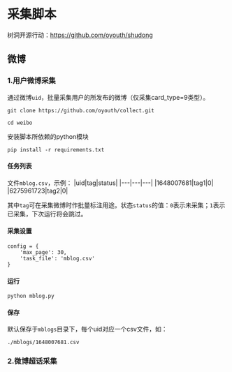 # 采集脚本

树洞开源行动：https://github.com/oyouth/shudong

## 微博
### 1.用户微博采集
通过微博`uid`，批量采集用户的所发布的微博（仅采集card_type=9类型）。
```
git clone https://github.com/oyouth/collect.git
```
```
cd weibo
```
安装脚本所依赖的python模块
```
pip install -r requirements.txt
```
#### 任务列表
文件`mblog.csv`，示例：
|uid|tag|status|
|---|---|---|
|1648007681|tag1|0|
|6275961723|tag2|0|

其中`tag`可在采集微博时作批量标注用途。状态`status`的值：`0`表示未采集；`1`表示已采集，下次运行将会跳过。
#### 采集设置
```
config = {
    'max_page': 30,
    'task_file': 'mblog.csv'
}
```
#### 运行
```
python mblog.py
```
#### 保存
默认保存于`mblogs`目录下，每个uid对应一个csv文件，如：
```
./mblogs/1648007681.csv
```

### 2.微博超话采集
```

```
